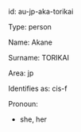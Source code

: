id: au-jp-aka-torikai

Type: person

Name: Akane

Surname: TORIKAI

Area: jp

Identifies as: cis-f

Pronoun:
  - she, her

